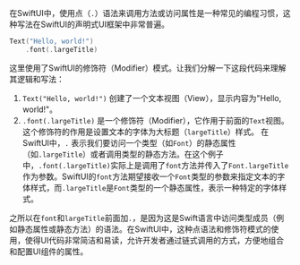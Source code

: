 

在SwiftUI中，使用点（`.`）语法来调用方法或访问属性是一种常见的编程习惯，这种写法在SwiftUI的声明式UI框架中非常普遍。

```swift
Text("Hello, world!")
    .font(.largeTitle)
```

这里使用了SwiftUI的修饰符（Modifier）模式。让我们分解一下这段代码来理解其逻辑和写法：
1. `Text("Hello, world!")` 创建了一个文本视图（View），显示内容为"Hello, world!"。
2. `.font(.largeTitle)` 是一个修饰符（Modifier），它作用于前面的`Text`视图。这个修饰符的作用是设置文本的字体为大标题（`largeTitle`）样式。
在SwiftUI中，`.` 表示我们要访问一个类型（如`Font`）的静态属性（如`.largeTitle`）或者调用类型的静态方法。在这个例子中，`.font(.largeTitle)`实际上是调用了`font`方法并传入了`Font.largeTitle`作为参数。SwiftUI的`font`方法期望接收一个`Font`类型的参数来指定文本的字体样式，而`.largeTitle`是`Font`类型的一个静态属性，表示一种特定的字体样式。

之所以在`font`和`largeTitle`前面加`.`，是因为这是Swift语言中访问类型成员（例如静态属性或静态方法）的语法。在SwiftUI中，这种点语法和修饰符模式的使用，使得UI代码非常简洁和易读，允许开发者通过链式调用的方式，方便地组合和配置UI组件的属性。
